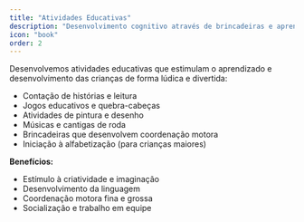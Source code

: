 ```yaml
---
title: "Atividades Educativas"
description: "Desenvolvimento cognitivo através de brincadeiras e aprendizado"
icon: "book"
order: 2
---
```


Desenvolvemos atividades educativas que estimulam o aprendizado e desenvolvimento das crianças de forma lúdica e divertida:

- Contação de histórias e leitura
- Jogos educativos e quebra-cabeças
- Atividades de pintura e desenho
- Músicas e cantigas de roda
- Brincadeiras que desenvolvem coordenação motora
- Iniciação à alfabetização (para crianças maiores)

**Benefícios:**
- Estímulo à criatividade e imaginação
- Desenvolvimento da linguagem
- Coordenação motora fina e grossa
- Socialização e trabalho em equipe